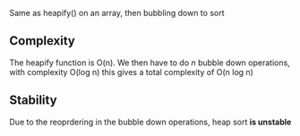 Same as heapify() on an array, then bubbling down to sort

## Complexity
The heapify function is O(n).
We then have to do *n* bubble down operations, with complexity O(log n)
this gives a total complexity of O(n log n)

## Stability
Due to the reoprdering in the bubble down operations, heap sort **is unstable**